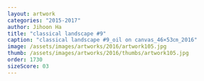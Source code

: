 ```yaml
---
layout: artwork
categories: "2015-2017"
author: Jihoon Ha
title: "classical landscape #9"
caption: "classical landscape #9_oil on canvas_46×53㎝_2016"
image: /assets/images/artworks/2016/artwork105.jpg
thumb: /assets/images/artworks/2016/thumbs/artwork105.jpg
order: 1730
sizeScore: 03
---
```

